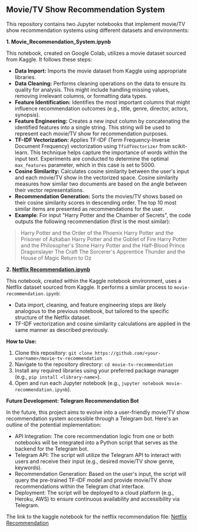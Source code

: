 ## Movie/TV Show Recommendation System

This repository contains two Jupyter notebooks that implement movie/TV show recommendation systems using different datasets and environments:

**1. Movie_Recommendation_System.ipynb**

This notebook, created on Google Colab, utilizes a movie dataset sourced from Kaggle. It follows these steps:

   - **Data Import:** Imports the movie dataset from Kaggle using appropriate libraries.
   - **Data Cleaning:** Performs cleaning operations on the data to ensure its quality for analysis. This might include handling missing values, removing irrelevant columns, or formatting data types.
   - **Feature Identification:** Identifies the most important columns that might influence recommendation outcomes (e.g., title, genre, director, actors, synopsis).
   - **Feature Engineering:** Creates a new input column by concatenating the identified features into a single string. This string will be used to represent each movie/TV show for recommendation purposes.
   - **TF-IDF Vectorization:** Applies TF-IDF (Term Frequency-Inverse Document Frequency) vectorization using `TfidfVectorizer` from scikit-learn. This technique helps capture the importance of words within the input text. Experiments are conducted to determine the optimal `max_features` parameter, which in this case is set to 5000.
   - **Cosine Similarity:** Calculates cosine similarity between the user's input and each movie/TV show in the vectorized space. Cosine similarity measures how similar two documents are based on the angle between their vector representations.
   - **Recommendation Generation:** Sorts the movies/TV shows based on their cosine similarity scores in descending order. The top 10 most similar items are presented as recommendations for the user.
   -  **Example**: For input "Harry Potter and the Chamber of Secrets", the code outputs the following recommendation (first is the most similar):  <br>
> Harry Potter and the Order of the Phoenix
> Harry Potter and the Prisoner of Azkaban
> Harry Potter and the Goblet of Fire
> Harry Potter and the Philosopher's Stone
> Harry Potter and the Half-Blood Prince
> Dragonslayer
> The Craft
> The Sorcerer's Apprentice
> Thunder and the House of Magic
> Return to Oz

**2. [Netflix Recommendation.ipynb](https://www.kaggle.com/code/atharva729/netflix-recommendation)**

This notebook, created within the Kaggle notebook environment, uses a Netflix dataset sourced from Kaggle. It performs a similar process to `movie-recommendation.ipynb`:

   - Data import, cleaning, and feature engineering steps are likely analogous to the previous notebook, but tailored to the specific structure of the Netflix dataset.
   - TF-IDF vectorization and cosine similarity calculations are applied in the same manner as described previously.

**How to Use:**

1. Clone this repository: `git clone https://github.com/<your-username>/movie-tv-recommendation`
2. Navigate to the repository directory: `cd movie-tv-recommendation`
3. Install any required libraries using your preferred package manager (e.g., `pip install <library-name>`).
4. Open and run each Jupyter notebook (e.g., `jupyter notebook movie-recommendation.ipynb`).

**Future Development: Telegram Recommendation Bot**

In the future, this project aims to evolve into a user-friendly movie/TV show recommendation system accessible through a Telegram bot. Here's an outline of the potential implementation:

* API Integration: The core recommendation logic from one or both notebooks will be integrated into a Python script that serves as the backend for the Telegram bot.
* Telegram API: The script will utilize the Telegram API to interact with users and receive their input (e.g., desired movie/TV show genre, keywords).
* Recommendation Generation: Based on the user's input, the script will query the pre-trained TF-IDF model and provide movie/TV show recommendations within the Telegram chat interface.
* Deployment: The script will be deployed to a cloud platform (e.g., Heroku, AWS) to ensure continuous availability and accessibility via Telegram.

The link to the kaggle notebook for the netflix recommendation file:
[Netflix Recommendation](https://www.kaggle.com/code/atharva729/netflix-recommendation)
